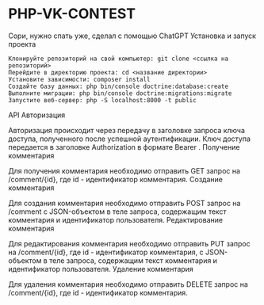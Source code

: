 # PHP-VK-CONTEST
Сори, нужно спать уже, сделал с помощью ChatGPT
Установка и запуск проекта

    Клонируйте репозиторий на свой компьютер: git clone <ссылка на репозиторий>
    Перейдите в директорию проекта: cd <название директории>
    Установите зависимости: composer install
    Создайте базу данных: php bin/console doctrine:database:create
    Выполните миграции: php bin/console doctrine:migrations:migrate
    Запустите веб-сервер: php -S localhost:8000 -t public

API
Авторизация

Авторизация происходит через передачу в заголовке запроса ключа доступа, полученного после успешной аутентификации. Ключ доступа передается в заголовке Authorization в формате Bearer <token>.
Получение комментария

Для получения комментария необходимо отправить GET запрос на /comment/{id}, где id - идентификатор комментария.
Создание комментария

Для создания комментария необходимо отправить POST запрос на /comment с JSON-объектом в теле запроса, содержащим текст комментария и идентификатор пользователя.
Редактирование комментария

Для редактирования комментария необходимо отправить PUT запрос на /comment/{id}, где id - идентификатор комментария, с JSON-объектом в теле запроса, содержащим текст комментария и идентификатор пользователя.
Удаление комментария

Для удаления комментария необходимо отправить DELETE запрос на /comment/{id}, где id - идентификатор комментария.
